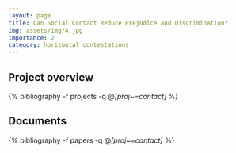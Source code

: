 ```yaml
---
layout: page
title: Can Social Contact Reduce Prejudice and Discrimination?
img: assets/img/4.jpg
importance: 2
category: horizontal contestations
---
```


## Project overview

<div class="publications">

  {% bibliography -f projects -q @*[proj~=contact]* %}

</div>

## Documents

<div class="publications">

  {% bibliography -f papers -q @*[proj~=contact]* %}

</div>
